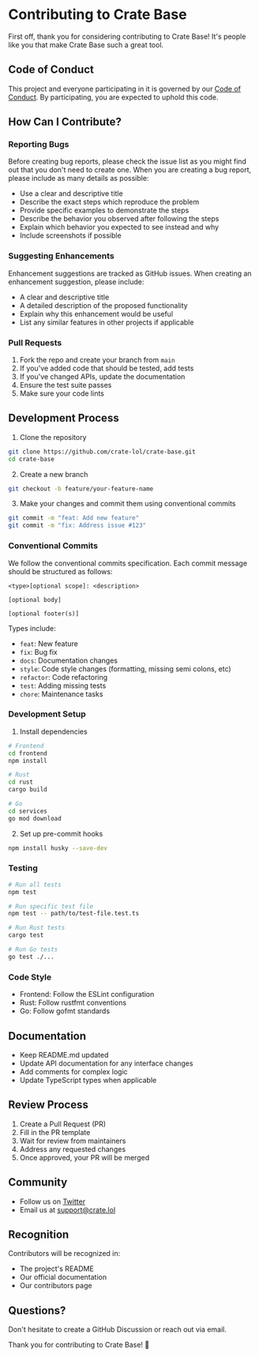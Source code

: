 # Contributing to Crate Base

First off, thank you for considering contributing to Crate Base! It's people like you that make Crate Base such a great tool.

## Code of Conduct

This project and everyone participating in it is governed by our [Code of Conduct](CODE_OF_CONDUCT.md). By participating, you are expected to uphold this code.

## How Can I Contribute?

### Reporting Bugs

Before creating bug reports, please check the issue list as you might find out that you don't need to create one. When you are creating a bug report, please include as many details as possible:

* Use a clear and descriptive title
* Describe the exact steps which reproduce the problem
* Provide specific examples to demonstrate the steps
* Describe the behavior you observed after following the steps
* Explain which behavior you expected to see instead and why
* Include screenshots if possible

### Suggesting Enhancements

Enhancement suggestions are tracked as GitHub issues. When creating an enhancement suggestion, please include:

* A clear and descriptive title
* A detailed description of the proposed functionality
* Explain why this enhancement would be useful
* List any similar features in other projects if applicable

### Pull Requests

1. Fork the repo and create your branch from `main`
2. If you've added code that should be tested, add tests
3. If you've changed APIs, update the documentation
4. Ensure the test suite passes
5. Make sure your code lints

## Development Process

1. Clone the repository
```bash
git clone https://github.com/crate-lol/crate-base.git
cd crate-base
```

2. Create a new branch
```bash
git checkout -b feature/your-feature-name
```

3. Make your changes and commit them using conventional commits
```bash
git commit -m "feat: Add new feature"
git commit -m "fix: Address issue #123"
```

### Conventional Commits

We follow the conventional commits specification. Each commit message should be structured as follows:

```
<type>[optional scope]: <description>

[optional body]

[optional footer(s)]
```

Types include:
- `feat`: New feature
- `fix`: Bug fix
- `docs`: Documentation changes
- `style`: Code style changes (formatting, missing semi colons, etc)
- `refactor`: Code refactoring
- `test`: Adding missing tests
- `chore`: Maintenance tasks

### Development Setup

1. Install dependencies
```bash
# Frontend
cd frontend
npm install

# Rust
cd rust
cargo build

# Go
cd services
go mod download
```

2. Set up pre-commit hooks
```bash
npm install husky --save-dev
```

### Testing

```bash
# Run all tests
npm test

# Run specific test file
npm test -- path/to/test-file.test.ts

# Run Rust tests
cargo test

# Run Go tests
go test ./...
```

### Code Style

- Frontend: Follow the ESLint configuration
- Rust: Follow rustfmt conventions
- Go: Follow gofmt standards

## Documentation

- Keep README.md updated
- Update API documentation for any interface changes
- Add comments for complex logic
- Update TypeScript types when applicable

## Review Process

1. Create a Pull Request (PR)
2. Fill in the PR template
3. Wait for review from maintainers
4. Address any requested changes
5. Once approved, your PR will be merged

## Community

- Follow us on [Twitter](https://twitter.com/crate_ai)
- Email us at support@crate.lol

## Recognition

Contributors will be recognized in:
- The project's README
- Our official documentation
- Our contributors page

## Questions?

Don't hesitate to create a GitHub Discussion or reach out via email.

Thank you for contributing to Crate Base! 🚀

